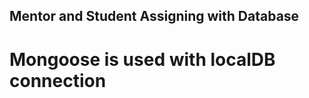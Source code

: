 <h2>Mentor and Student Assigning with Database</h2>
<h1>Mongoose is used with localDB connection</h1>
